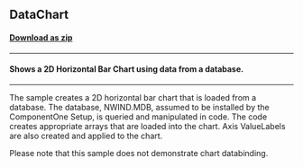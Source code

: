 ## DataChart
#### [Download as zip](https://minhaskamal.github.io/DownGit/#/home?url=https://github.com/GrapeCity/ComponentOne-WinForms-Samples/tree/master/NetFramework\Charts\VB\DataChart)
____
#### Shows a 2D Horizontal Bar Chart using data from a database.
____
The sample creates a 2D horizontal bar chart that is loaded from a database.  The database, NWIND.MDB, assumed to be installed by the ComponentOne Setup, is queried and manipulated in code.  The code creates appropriate arrays that are loaded into the chart.  Axis ValueLabels are also created and applied to the chart. 

Please note that this sample does not demonstrate chart databinding. 